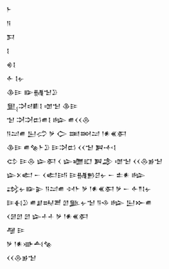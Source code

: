 <div class='block'>
<div class='line'>𒈨</div>
<div class='line'>𒀀</div>
<div class='line'>𒁕</div>
<div class='line'>𒋙</div>
<div class='line'>𒄯𒋙</div>
<div class='line'>𒅆 𒋙𒉡</div>
<div class='line'>𒆠𒄿 𒅔𒉆𒈠𒊒</div>
<div class='line'>𒅅𒋫𒁀𒀾𒋙 𒌝𒈠 𒆠𒄿</div>
<div class='line'>𒈠 𒋫𒋫𒆗𒌑𒋙 𒈗 𒌑𒌋𒌋𒁲</div>
<div class='line'>𒀀𒁺𒌑 𒌨𒈤 𒃻 𒀖 𒌅𒇷𒁺 𒁹𒀭𒌍𒀳</div>
<div class='line'>𒆠𒄿 𒌑𒆚𒈨𒊒 𒄿𒋫𒆗 𒌋𒌋𒈠 𒀉𒋾𒋙</div>
<div class='line'>𒌌 𒄿𒁲 𒇽𒀳 𒌋 𒇽𒁾𒊬 𒀉𒂁 𒌝𒈠 𒌋𒌋𒁲𒂊𒈠</div>
<div class='line'>𒇽𒉽𒅗 𒀸 𒌋𒅗𒅀 𒄿𒉆𒁖𒆪𒉡 𒀸 𒉺𒀭 𒈗</div>
<div class='line'>𒃶𒉡𒅔𒉌 𒀀𒁺𒌑 𒀴𒈨 𒃻 𒁹𒀭𒌍𒀳 𒃻 𒀸 𒅆𒈫𒋙𒉡</div>
<div class='line'>𒄿𒈬𒊒 𒌑𒋗𒊻𒍪 𒇻𒆥𒉡𒈠 𒀀𒈾 𒈗 𒌨𒁍𒌑</div>
<div class='line'>𒌋𒌆𒇻 𒇻 𒇽𒈦𒈦 𒃻 𒁹𒀭𒌍𒀳</div>
<div class='line'>𒆷 𒄿</div>
<div class='line'>𒃻 𒁹𒀭𒀝𒋀𒆚</div>
<div class='line'>𒌋𒌋𒁲𒂊𒈠</div>
</div>